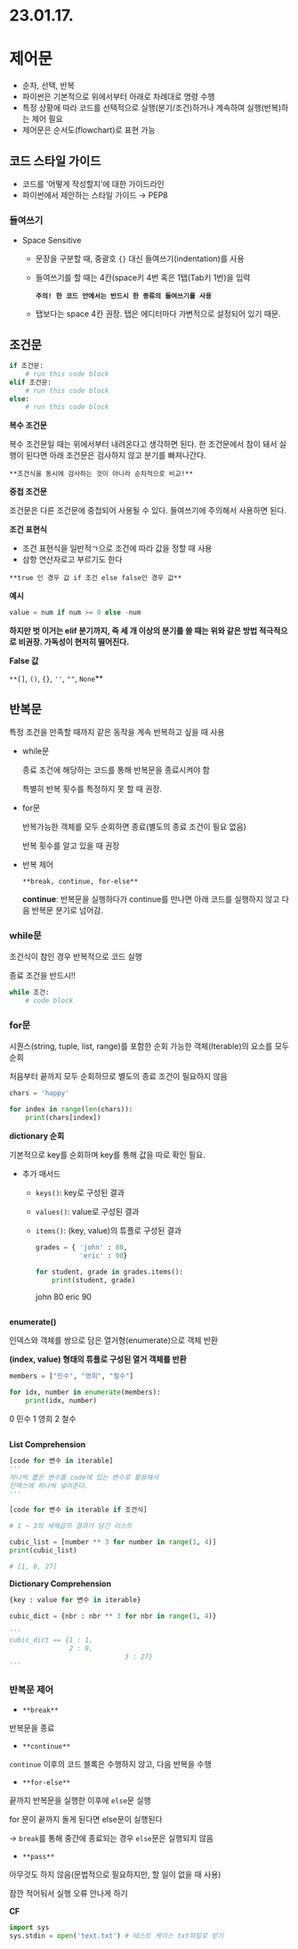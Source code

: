 # 23.01.17.

# 제어문

- 순차, 선택, 반복
- 파이썬은 기본적으로 위에서부터 아래로 차례대로 명령 수행
- 특정 상황에 따라 코드를 선택적으로 실행(분기/조건)하거나 계속하여 실행(반복)하는 제어 필요
- 제어문은 순서도(flowchart)로 표현 가능

## 코드 스타일 가이드

- 코드를 ‘어떻게 작성할지’에 대한 가이드라인
- 파이썬에서 제안하는 스타일 가이드 → PEP8

### 들여쓰기

- Space Sensitive
    - 문장을 구분할 때, 중괄호 `{}` 대신 들여쓰기(indentation)를 사용
    - 들여쓰기를 할 때는 4칸(space키 4번 혹은 1탭(Tab키 1번)을 입력
        
        **`주의! 한 코드 안에서는 반드시 한 종류의 들여쓰기를 사용`**
        
    - 탭보다는 space 4칸 권장. 탭은 에디터마다 가변적으로 설정되어 있기 때문.

## 조건문

```python
if 조건문:
    # run this code block
elif 조건문:
    # run this code block
else:
    # run this code block
```

**복수 조건문**

복수 조건문일 때는 위에서부터 내려온다고 생각하면 된다. 한 조건문에서 참이 돼서 실행이 된다면 아래 조건문은 검사하지 않고 분기를 빠져나간다.

`**조건식을 동시에 검사하는 것이 아니라 순차적으로 비교!**`

**중첩 조건문**

조건문은 다른 조건문에 중첩되어 사용될 수 있다. 들여쓰기에 주의해서 사용하면 된다.

**조건 표현식**

- 조건 표현식을 일반적ㄱ으로 조건에 따라 값을 정할 때 사용
- 삼항 연산자로고 부르기도 한다

`**true 인 경우 값 if 조건 else false인 경우 값**`

**예시**

```python
value = num if num >= 0 else -num
```

**하지만 벗 이거는 elif 분기까지, 즉 세 개 이상의 분기를 쓸 때는 위와 같은 방법 적극적으로 비권장. 가독성이 현저히 떨어진다.**

**False 값**

`**[]`, `()`, `{}`, `''`, `""`, `None`**

## 반복문

특정 조건을 만족할 때까지 같은 동작을 계속 반복하고 싶을 때 사용

- while문
    
    종료 조건에 해당하는 코드를 통해 반복문을 종료시켜야 함
    
    특별히 반복  횟수를 특정하지 못 할 때 권장.
    
- for문
    
    반복가능한 객체를 모두 순회하면 종료(별도의 종료 조건이 필요 없음)
    
    반복 횟수를 알고 있을 때 권장
    
- 반복 제어
    
    `**break, continue, for-else**`
    
    **continue**: 반복문을 실행하다가 continue를 만나면 아래 코드를 실행하지 않고 다음 반복문 분기로 넘어감.
    

### while문

조건식이 참인 경우 반복적으로 코드 실행

종료 조건을 반드시!!

```python
while 조건:
    # code block
```

### for문

시퀀스(string, tuple, list, range)를 포함한 순회 가능한 객체(Iterable)의 요소를 모두 순회

처음부터 끝까지 모두 순회하므로 별도의 종료 조건이 필요하지 않음

```python
chars = 'happy'

for index in range(len(chars)):
    print(chars[index])
```

**dictionary 순회**

기본적으로 key를 순회하며 key를 통해 값을 따로 확인 필요.

- 추가 매서드
    - `keys()`: key로 구성된 결과
    - `values()`: value로 구성된 결과
    - `items()`: (key, value)의 튜플로 구성된 결과
        
        ```python
        grades = { 'john' : 80,
                   'eric' : 90}
        
        for student, grade in grades.items():
            print(student, grade)
        
        ```
        john 80
        eric 90
        ```
        ```
        

**enumerate()**

인덱스와 객체를 쌍으로 담은 열거형(enumerate)으로 객체 반환

**(index, value) 형태의 튜플로 구성된 열거 객체를 반환**

```python
members = ["민수", "영희", "철수"]

for idx, number in enumerate(members):
    print(idx, number)

```
0 민수
1 영희
2 철수
```
```

**List Comprehension**

```python
[code for 변수 in iterable]
'''
하나씩 뽑은 변수를 code에 있는 변수로 활용해서 
인덱스에 하나씩 넣어준다.
'''

[code for 변수 in iterable if 조건식]
```

```python
# 1 ~ 3의 세제곱의 결과가 담긴 리스트

cubic_list = [number ** 3 for number in range(1, 4)]
print(cubic_list)

# [1, 8, 27] 
```

**Dictionary Comprehension**

```python
{key : value for 변수 in iterable}
```

```python
cubic_dict = {nbr : nbr ** 3 for nbr in range(1, 4)}

'''
cubic_dict == {1 : 1,
               2 : 8,
							 3 : 27}
'''
```

### 반복문 제어

- `**break**`

반복문을 종료

- `**continue**`

`continue` 이후의 코드 블록은 수행하지 않고, 다음 반복을 수행

- `**for-else**`

끝까지 반복문을 실행한 이후에 `else`문 실행

for 문이 끝까지 돌게 된다면 else문이 실행된다

→ `break`를 통해 중간에 종료되는 경우 `else`문은 실행되지 않음

- `**pass**`

아무것도 하지 않음(문법적으로 필요하지만, 할 일이 없을 때 사용)

잠깐 적어둬서 실행 오류 안나게 하기

**CF**

```python
import sys
sys.stdin = open('text.txt') # 테스트 케이스 txt파일로 받기
```